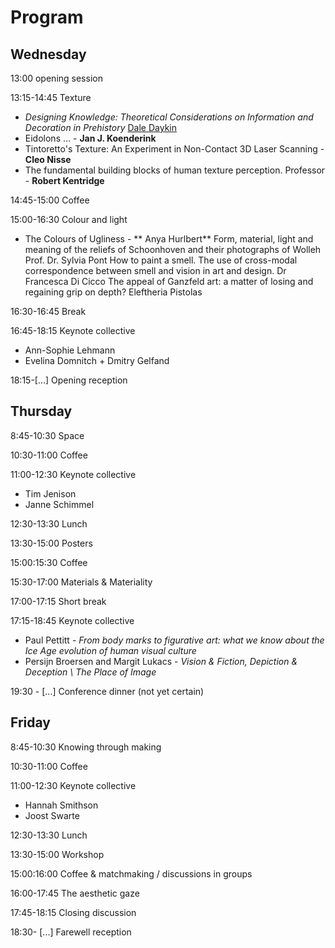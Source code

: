 # Program


## Wednesday
13:00 opening session

13:15-14:45 Texture
- *Designing Knowledge: Theoretical Considerations on Information and Decoration in Prehistory*	 [Dale Daykin](https://www.linkedin.com/in/dale-daykin-a2822111a/?originalSubdomain=uk)
- Eidolons …	- **Jan J. Koenderink**
- Tintoretto's Texture: An Experiment in Non-Contact 3D Laser Scanning	- **Cleo Nisse**
- The fundamental building blocks of human texture perception.	Professor - **Robert Kentridge**

14:45-15:00 Coffee

15:00-16:30 Colour and light
- The Colours of Ugliness	- ** Anya Hurlbert**
Form, material, light and meaning of the reliefs of Schoonhoven and their photographs of Wolleh	Prof. Dr. Sylvia Pont
How to paint a smell. The use of cross-modal correspondence between smell and vision in art and design.	Dr Francesca Di Cicco
The appeal of Ganzfeld art: a matter of losing and regaining grip on depth?	Eleftheria Pistolas

16:30-16:45 Break

16:45-18:15 Keynote collective
- Ann-Sophie Lehmann
- Evelina Domnitch + Dmitry Gelfand 

18:15-[...] Opening reception 

## Thursday
8:45-10:30 Space

10:30-11:00 Coffee

11:00-12:30 Keynote collective
- Tim Jenison
- Janne Schimmel

12:30-13:30 Lunch

13:30-15:00 Posters

15:00:15:30 Coffee

15:30-17:00 Materials & Materiality 

17:00-17:15 Short break

17:15-18:45 Keynote collective
- Paul Pettitt - *From body marks to figurative art: what we know about the Ice Age evolution of human visual culture*
- Persijn Broersen and Margit Lukacs - *Vision & Fiction, Depiction & Deception \ The Place of Image*

19:30 - [...] Conference dinner (not yet certain)

## Friday
8:45-10:30 Knowing through making

10:30-11:00 Coffee

11:00-12:30 Keynote collective
- Hannah Smithson
- Joost Swarte

12:30-13:30 Lunch

13:30-15:00 Workshop

15:00:16:00 Coffee & matchmaking / discussions in groups

16:00-17:45 The aesthetic gaze

17:45-18:15 Closing discussion

18:30- [...] Farewell reception
